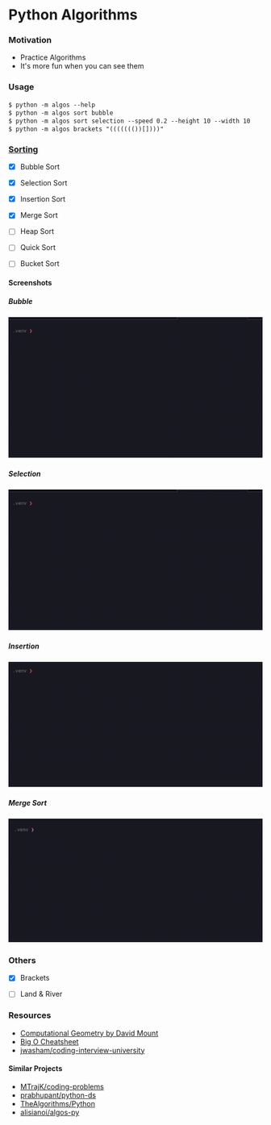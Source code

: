 # Python Algorithms

### Motivation
* Practice Algorithms
* It's more fun when you can see them

### Usage

```
$ python -m algos --help
$ python -m algos sort bubble
$ python -m algos sort selection --speed 0.2 --height 10 --width 10
$ python -m algos brackets "((((((())[])))"
```

### [Sorting](https://en.wikipedia.org/wiki/Sorting_algorithm#Stability)

- [X] Bubble Sort
- [X] Selection Sort
- [X] Insertion Sort
- [X] Merge Sort
- [ ] Heap Sort
- [ ] Quick Sort
- [ ] Bucket Sort


#### Screenshots

##### Bubble
![bubble](/gifs/sort_bubble.gif)
##### Selection
![selection](/gifs/sort_selection.gif)
##### Insertion
![insertion](/gifs/sort_insertion.gif)
##### Merge Sort
![merge](/gifs/sort_merge.gif)


### Others
- [X] Brackets
- [ ] Land & River


### Resources

* [Computational Geometry by David Mount](https://www.cs.umd.edu/class/spring2012/cmsc754/Lects/cmsc754-lects.pdf)
* [Big O Cheatsheet](https://www.bigocheatsheet.com/)
* [jwasham/coding-interview-university](https://github.com/jwasham/coding-interview-university)


#### Similar Projects

* [MTrajK/coding-problems](https://github.com/MTrajK/coding-problems)
* [prabhupant/python-ds](https://github.com/prabhupant/python-ds)
* [TheAlgorithms/Python](https://github.com/TheAlgorithms/Python)
* [alisianoi/algos-py](https://github.com/alisianoi/algos-py)

